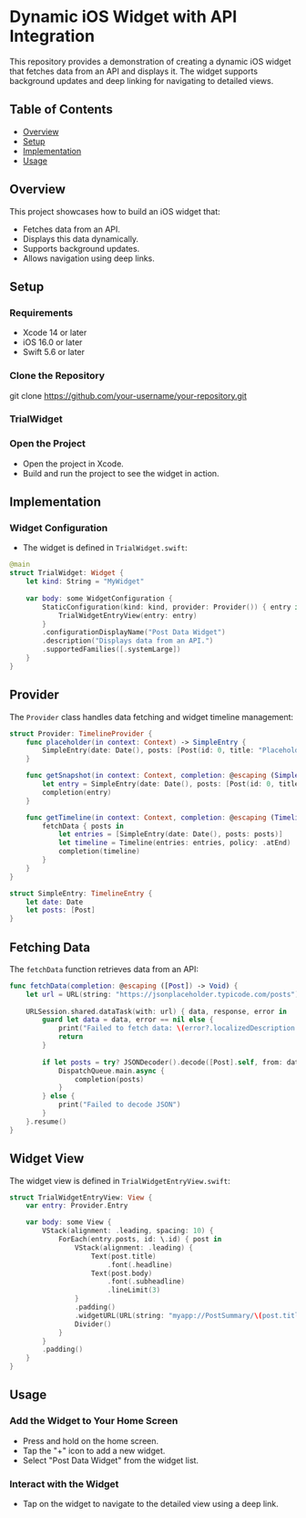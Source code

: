 
# Dynamic iOS Widget with API Integration

This repository provides a demonstration of creating a dynamic iOS widget that fetches data from an API and displays it. The widget supports background updates and deep linking for navigating to detailed views.

## Table of Contents

- [Overview](#overview)
- [Setup](#setup)
- [Implementation](#implementation)
- [Usage](#usage)

## Overview

This project showcases how to build an iOS widget that:
- Fetches data from an API.
- Displays this data dynamically.
- Supports background updates.
- Allows navigation using deep links.

## Setup

### Requirements

- Xcode 14 or later
- iOS 16.0 or later
- Swift 5.6 or later

### Clone the Repository

git clone https://github.com/your-username/your-repository.git

### TrialWidget

### Open the Project
- Open the project in Xcode.
- Build and run the project to see the widget in action.

## Implementation

### Widget Configuration
- The widget is defined in `TrialWidget.swift`:

```swift
@main
struct TrialWidget: Widget {
    let kind: String = "MyWidget"
    
    var body: some WidgetConfiguration {
        StaticConfiguration(kind: kind, provider: Provider()) { entry in
            TrialWidgetEntryView(entry: entry)
        }
        .configurationDisplayName("Post Data Widget")
        .description("Displays data from an API.")
        .supportedFamilies([.systemLarge])
    }
}
````

## Provider

The `Provider` class handles data fetching and widget timeline management:

```swift
struct Provider: TimelineProvider {
    func placeholder(in context: Context) -> SimpleEntry {
        SimpleEntry(date: Date(), posts: [Post(id: 0, title: "Placeholder", body: "Placeholder body text.")])
    }

    func getSnapshot(in context: Context, completion: @escaping (SimpleEntry) -> ()) {
        let entry = SimpleEntry(date: Date(), posts: [Post(id: 0, title: "Snapshot", body: "Snapshot body text.")])
        completion(entry)
    }

    func getTimeline(in context: Context, completion: @escaping (Timeline<Entry>) -> ()) {
        fetchData { posts in
            let entries = [SimpleEntry(date: Date(), posts: posts)]
            let timeline = Timeline(entries: entries, policy: .atEnd)
            completion(timeline)
        }
    }
}

struct SimpleEntry: TimelineEntry {
    let date: Date
    let posts: [Post]
}

```
## Fetching Data

The `fetchData` function retrieves data from an API:

```swift
func fetchData(completion: @escaping ([Post]) -> Void) {
    let url = URL(string: "https://jsonplaceholder.typicode.com/posts")!
    
    URLSession.shared.dataTask(with: url) { data, response, error in
        guard let data = data, error == nil else {
            print("Failed to fetch data: \(error?.localizedDescription ?? "No error description")")
            return
        }
        
        if let posts = try? JSONDecoder().decode([Post].self, from: data) {
            DispatchQueue.main.async {
                completion(posts)
            }
        } else {
            print("Failed to decode JSON")
        }
    }.resume()
}
````
## Widget View

The widget view is defined in `TrialWidgetEntryView.swift`:

```swift
struct TrialWidgetEntryView: View {
    var entry: Provider.Entry

    var body: some View {
        VStack(alignment: .leading, spacing: 10) {
            ForEach(entry.posts, id: \.id) { post in
                VStack(alignment: .leading) {
                    Text(post.title)
                        .font(.headline)
                    Text(post.body)
                        .font(.subheadline)
                        .lineLimit(3)
                }
                .padding()
                .widgetURL(URL(string: "myapp://PostSummary/\(post.title.addingPercentEncoding(withAllowedCharacters: .urlPathAllowed) ?? "")"))
                Divider()
            }
        }
        .padding()
    }
}
```
## Usage

### Add the Widget to Your Home Screen

- Press and hold on the home screen.
- Tap the "+" icon to add a new widget.
- Select "Post Data Widget" from the widget list.

### Interact with the Widget

- Tap on the widget to navigate to the detailed view using a deep link.

